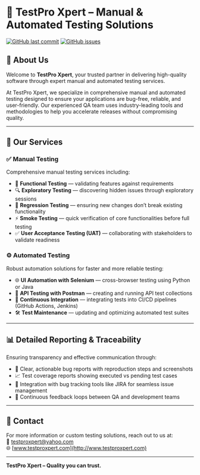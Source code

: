 
# 🚀 TestPro Xpert – Manual & Automated Testing Solutions

[![GitHub last commit](https://img.shields.io/github/last-commit/Testproxpert/TestPro-Xpert?style=flat-square)](https://github.com/Testproxpert/TestPro-Xpert)
[![GitHub issues](https://img.shields.io/github/issues/Testproxpert/TestPro-Xpert?style=flat-square)](https://github.com/Testproxpert/TestPro-Xpert/issues)

## 👋 About Us  
Welcome to **TestPro Xpert**, your trusted partner in delivering high-quality software through expert manual and automated testing services.

At TestPro Xpert, we specialize in comprehensive manual and automated testing designed to ensure your applications are bug-free, reliable, and user-friendly. Our experienced QA team uses industry-leading tools and methodologies to help you accelerate releases without compromising quality.

---

## 🧰 Our Services

### ✅ Manual Testing  
Comprehensive manual testing services including:  
- 🧪 **Functional Testing** — validating features against requirements  
- 🔍 **Exploratory Testing** — discovering hidden issues through exploratory sessions  
- 🔄 **Regression Testing** — ensuring new changes don’t break existing functionality  
- ⚡ **Smoke Testing** — quick verification of core functionalities before full testing  
- ✅ **User Acceptance Testing (UAT)** — collaborating with stakeholders to validate readiness  

### ⚙️ Automated Testing  
Robust automation solutions for faster and more reliable testing:  
- 🌐 **UI Automation with Selenium** — cross-browser testing using Python or Java  
- 🔗 **API Testing with Postman** — creating and running API test collections  
- 🔄 **Continuous Integration** — integrating tests into CI/CD pipelines (GitHub Actions, Jenkins)  
- 🛠️ **Test Maintenance** — updating and optimizing automated test suites  

---

## 📊 Detailed Reporting & Traceability  
Ensuring transparency and effective communication through:  
- 🐞 Clear, actionable bug reports with reproduction steps and screenshots  
- 📈 Test coverage reports showing executed vs pending test cases  
- 🎯 Integration with bug tracking tools like JIRA for seamless issue management  
- 🔄 Continuous feedback loops between QA and development teams  

---

## 📩 Contact  
For more information or custom testing solutions, reach out to us at:  
📧 testproxpert@yahoo.com  
🌐 [www.testproxpert.com](http://www.testproxpert.com)  

---

**TestPro Xpert – Quality you can trust.**  
